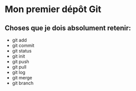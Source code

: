 # Mon premier dépôt Git
## Choses que je dois absolument retenir:
- git add
- git commit
- git status
- git init
- git push
- git pull
- git log
- git merge
- git branch